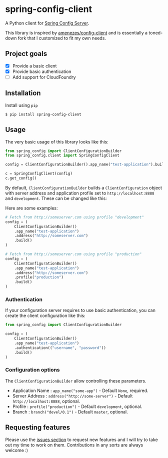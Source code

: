 # spring-config-client

A Python client for [Spring Config Server](https://spring.io/projects/spring-cloud-config).

This library is inspired by [amenezes/config-client](https://github.com/amenezes/config-client) and is essentially a toned-down fork that I customized to fit my own needs.

## Project goals

- [x] Provide a basic client
- [x] Provide basic authentication
- [ ] Add support for CloudFoundry

## Installation

Install using `pip`

```shell
$ pip install spring-config-client
```

## Usage

The very basic usage of this library looks like this:

```python
from spring_config import ClientConfigurationBuilder
from spring_config.client import SpringConfigClient

config = ClientConfigurationBuilder().app_name("test-application").build()

c = SpringConfigClient(config)
c.get_config()
```

By default, `ClientConfigurationBuilder` builds a `ClientConfiguration` object with server address and application profile set to `http://localhost:8888` and `development`. These can be changed like this:

Here are some examples:

```python
# Fetch from http://someserver.com using profile "development"
config = (
    ClientConfigurationBuilder()
    .app_name("test-application")
    .address("http://someserver.com")
    .build()
)

# Fetch from http://someserver.com using profile "production"
config = (
    ClientConfigurationBuilder()
    .app_name("test-application")
    .address("http://someserver.com")
    .profile("production")
    .build()
)
```

### Authentication

If your configuration server requires to use basic authentication, you can create the client configuration like this:

```python
from spring_config import ClientConfigurationBuilder

config = (
    ClientConfigurationBuilder()
    .app_name("test-application")
    .authentication(("username", "password"))
    .build()
)
```

### Configuration options

The `ClientConfigurationBuilder` allow controlling these parameters.

- Application Name : `app_name("some-app")` - Default `None`, required.
- Server Address : `address("http://some-server")` - Default `http://localhost:8888`, optional.
- Profile : `profile("production")` - Default `development`, optional.
- Branch : `branch("devel/0.1")` - Default `master`, optional.

## Requesting features

Please use the [issues section](https://github.com/realbucksavage/spring-config-client/issues) to request new features and I will try to take out my time to work on them. Contributions in any sorts are always welcome :)